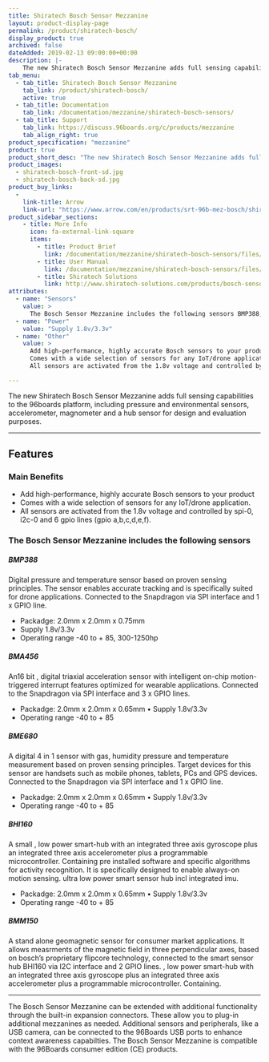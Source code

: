 ```yaml
---
title: Shiratech Bosch Sensor Mezzanine
layout: product-display-page
permalink: /product/shiratech-bosch/
display_product: true
archived: false
dateAdded: 2019-02-13 09:00:00+00:00
description: |-
    The new Shiratech Bosch Sensor Mezzanine adds full sensing capabilities to the 96boards platform, including pressure and environmental sensors, accelerometer, magnometer and a hub sensor for design and evaluation purposes.
tab_menu:
  - tab_title: Shiratech Bosch Sensor Mezzanine
    tab_link: /product/shiratech-bosch/
    active: true
  - tab_title: Documentation
    tab_link: /documentation/mezzanine/shiratech-bosch-sensors/
  - tab_title: Support
    tab_link: https://discuss.96boards.org/c/products/mezzanine
    tab_align_right: true
product_specification: "mezzanine"
product: true
product_short_desc: "The new Shiratech Bosch Sensor Mezzanine adds full sensing capabilities to the 96boards platform, including pressure and environmental sensors, accelerometer, magnometer and a hub sensor for design and evaluation purposes."
product_images:
  - shiratech-bosch-front-sd.jpg
  - shiratech-bosch-back-sd.jpg
product_buy_links:
  -
    link-title: Arrow
    link-url: "https://www.arrow.com/en/products/srt-96b-mez-bosch/shiratech"
product_sidebar_sections:
    - title: More Info
      icon: fa-external-link-square
      items:
        - title: Product Brief
          link: /documentation/mezzanine/shiratech-bosch-sensors/files/shiratech-bosch-sensors-quick-start.pdf
        - title: User Manual
          link: /documentation/mezzanine/shiratech-bosch-sensors/files/shiratech-bosch-sensors-user-manual.pdf
        - title: Shiratech Solutions
          link: http://www.shiratech-solutions.com/products/bosch-sensor/
attributes:
  - name: "Sensors"
    value: >
      The Bosch Sensor Mezzanine includes the following sensors BMP388, BMA456, BME680, BHI160 and BMM150
  - name: "Power"
    value: "Supply 1.8v/3.3v"
  - name: "Other"
    value: >
      Add high-performance, highly accurate Bosch sensors to your product
      Comes with a wide selection of sensors for any IoT/drone application.
      All sensors are activated from the 1.8v voltage and controlled by spi-0, i2c-0 and 6 gpio lines (gpio a,b,c,d,e,f).

---
```

The new Shiratech Bosch Sensor Mezzanine adds full sensing capabilities to the 96boards platform, including pressure and environmental sensors, accelerometer, magnometer and a hub sensor for design and evaluation purposes.

***

## Features

### Main Benefits

- Add high-performance, highly accurate Bosch sensors to your product
- Comes with a wide selection of sensors for any IoT/drone application.
- All sensors are activated from the 1.8v voltage and controlled by spi-0, i2c-0 and 6 gpio lines (gpio a,b,c,d,e,f).

### The Bosch Sensor Mezzanine includes the following sensors

##### BMP388

Digital pressure and temperature sensor based on proven sensing principles. The sensor enables accurate tracking and is specifically suited for drone applications. Connected to the Snapdragon via SPI interface and 1 x GPIO line.

- Packadge: 2.0mm x 2.0mm x 0.75mm
- Supply 1.8v/3.3v
- Operating range -40 to + 85, 300-1250hp

##### BMA456

An16 bit , digital triaxial acceleration sensor with intelligent on-chip motion-triggered interrupt features optimized for wearable applications. Connected to the Snapdragon via SPI interface and 3 x GPIO lines.

- Packadge: 2.0mm x 2.0mm x 0.65mm • Supply 1.8v/3.3v
- Operating range -40 to + 85

##### BME680

A digital 4 in 1 sensor with gas, humidity pressure and temperature measurement based on proven sensing principles. Target devices for this sensor are handsets such as mobile phones, tablets, PCs and GPS devices. Connected to the Snapdragon via SPI interface and 1 x GPIO line.

- Packadge: 2.0mm x 2.0mm x 0.65mm • Supply 1.8v/3.3v
- Operating range -40 to + 85

##### BHI160

A small , low power smart-hub with an integrated three axis gyroscope plus an integrated three axis accelerometer plus a programmable microcontroller. Containing pre installed software and specific algorithms for activity recognition. It is specifically designed to enable always-on motion sensing. ultra low power smart sensor hub incl integrated imu.

- Packadge: 2.0mm x 2.0mm x 0.65mm • Supply 1.8v/3.3v
- Operating range -40 to + 85

##### BMM150

A stand alone geomagnetic sensor for consumer market applications. It allows measrments of the magnetic field in three perpendicular axes, based on bosch’s proprietary flipcore technology, connected to the smart sensor hub BHI160 via I2C interface and 2 GPIO lines. , low power smart-hub with an integrated three axis gyroscope plus an integrated three axis accelerometer plus a programmable microcontroller. Containing.

***

The Bosch Sensor Mezzanine can be extended with additional functionality through the built-in expansion connectors. These allow you to plug-in additional mezzanines as needed. Additional sensors and peripherals, like a USB camera,
can be connected to the 96Boards USB ports to enhance context awareness capabilties. The Bosch Sensor Mezzanine is compatible with the 96Boards consumer edition (CE) products.
